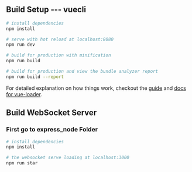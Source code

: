 ## Build Setup --- vuecli

``` bash
# install dependencies
npm install

# serve with hot reload at localhost:8080
npm run dev

# build for production with minification
npm run build

# build for production and view the bundle analyzer report
npm run build --report
```

For detailed explanation on how things work, checkout the [guide](http://vuejs-templates.github.io/webpack/) and [docs for vue-loader](http://vuejs.github.io/vue-loader).

## Build WebSocket Server
### First go to express_node Folder
``` bash
# install dependencies
npm install

# the websocket serve loading at localhost:3000
npm run star
```
